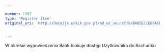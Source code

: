 ```yaml
---

number: 1907
type: 'Register item'
original_uri: 'http://decyzje.uokik.gov.pl/nd_wz_um.nsf/0/BAB5ECCE88ACB254C125770C0049724F?OpenDocument'


---
```


W okresie wypowiedzenia Bank blokuje dostęp Użytkownika do Rachunku
